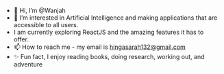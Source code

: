 - 👋 Hi, I’m @Wanjah
- 👀 I’m interested in Artificial Intelligence and making applications that are accessible to all users.
- I am currently exploring ReactJS and the amazing features it has to offer.
- 📫 How to reach me - my email is hingasarah132@gmail.com 
- ✨ Fun fact, I enjoy reading books, doing research, working out, and adventure

<!---
Wanjah/Wanjah is a ✨ special ✨ repository because its `README.md` (this file) appears on your GitHub profile.
You can click the Preview link to take a look at your changes.
--->

